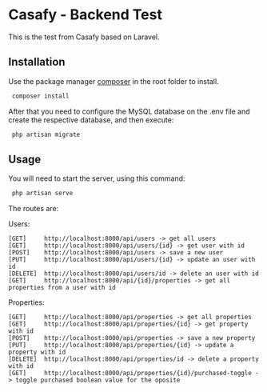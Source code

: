 # Casafy - Backend Test

This is the test from Casafy based on Laravel.

## Installation

Use the package manager [composer](https://getcomposer.org/) in the root folder to install.

```bash
 composer install
```
After that you need to configure the MySQL database on the .env file and create the respective database, and then execute:

```bash
 php artisan migrate
```

## Usage

You will need to start the server, using this command:

```bash
 php artisan serve
```
The routes are:

Users:
```
[GET]     http://localhost:8000/api/users -> get all users
[GET]     http://localhost:8000/api/users/{id} -> get user with id
[POST]    http://localhost:8000/api/users -> save a new user
[PUT]     http://localhost:8000/api/users/{id} -> update an user with id
[DELETE]  http://localhost:8000/api/users/id -> delete an user with id
[GET]     http://localhost:8000/api/{id}/properties -> get all properties from a user with id
```
Properties:
```
[GET]     http://localhost:8000/api/properties -> get all properties
[GET]     http://localhost:8000/api/properties/{id} -> get property with id
[POST]    http://localhost:8000/api/properties -> save a new property
[PUT]     http://localhost:8000/api/properties/{id} -> update a property with id
[DELETE]  http://localhost:8000/api/properties/id -> delete a property with id
[GET]     http://localhost:8000/api/properties/{id}/purchased-toggle -> toggle purchased boolean value for the oposite 

```

